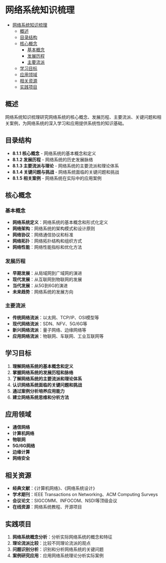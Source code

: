 # 网络系统知识梳理


<!-- TOC START -->

- [网络系统知识梳理](#网络系统知识梳理)
  - [概述](#概述)
  - [目录结构](#目录结构)
  - [核心概念](#核心概念)
    - [基本概念](#基本概念)
    - [发展历程](#发展历程)
    - [主要流派](#主要流派)
  - [学习目标](#学习目标)
  - [应用领域](#应用领域)
  - [相关资源](#相关资源)
  - [实践项目](#实践项目)

<!-- TOC END -->

## 概述

网络系统知识梳理研究网络系统的核心概念、发展历程、主要流派、关键问题和相关案例，为网络系统的深入学习和应用提供系统性的知识基础。

## 目录结构

- **8.1.1 核心概念** - 网络系统的基本概念和定义
- **8.1.2 发展历程** - 网络系统的历史发展脉络
- **8.1.3 主要流派与理论** - 网络系统的主要流派和理论体系
- **8.1.4 关键问题与挑战** - 网络系统面临的关键问题和挑战
- **8.1.5 相关案例** - 网络系统在实际中的应用案例

## 核心概念

### 基本概念

- **网络系统定义**：网络系统的基本概念和形式化定义
- **网络架构**：网络系统的架构模式和设计原则
- **网络协议**：网络通信协议和标准
- **网络拓扑**：网络拓扑结构和组织方式
- **网络性能**：网络性能指标和优化方法

### 发展历程

- **早期发展**：从局域网到广域网的演进
- **现代发展**：从互联网到物联网的发展
- **当代发展**：从5G到6G的演进
- **未来趋势**：网络系统的发展方向

### 主要流派

- **传统网络流派**：以太网、TCP/IP、OSI模型等
- **现代网络流派**：SDN、NFV、5G/6G等
- **新兴网络流派**：量子网络、边缘网络等
- **应用网络流派**：物联网、车联网、工业互联网等

## 学习目标

1. **理解网络系统的基本概念和定义**
2. **掌握网络系统的发展历程和脉络**
3. **了解网络系统的主要流派和理论体系**
4. **认识网络系统面临的关键问题和挑战**
5. **通过案例分析培养应用能力**
6. **建立网络系统思维和分析方法**

## 应用领域

- **通信网络**
- **计算机网络**
- **物联网**
- **5G/6G网络**
- **边缘计算**
- **网络安全**

## 相关资源

- **经典文献**：《计算机网络》、《网络系统设计》
- **学术期刊**：IEEE Transactions on Networking、ACM Computing Surveys
- **会议论文**：SIGCOMM、INFOCOM、NSDI等顶级会议
- **在线资源**：网络系统教程、开源项目

## 实践项目

1. **网络系统概念分析**：分析实际网络系统的概念和特征
2. **理论流派比较**：比较不同理论流派的观点
3. **问题识别分析**：识别和分析网络系统的关键问题
4. **案例研究应用**：应用网络系统理论分析实际案例
